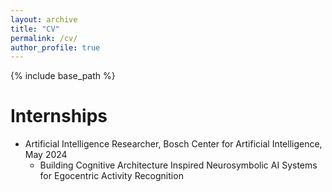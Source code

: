 ```yaml
---
layout: archive
title: "CV"
permalink: /cv/
author_profile: true
---
```


{% include base_path %}

Internships
======
* Artificial Intelligence Researcher, Bosch Center for Artificial Intelligence, May 2024
  * Building Cognitive Architecture Inspired Neurosymbolic AI Systems for Egocentric Activity Recognition
